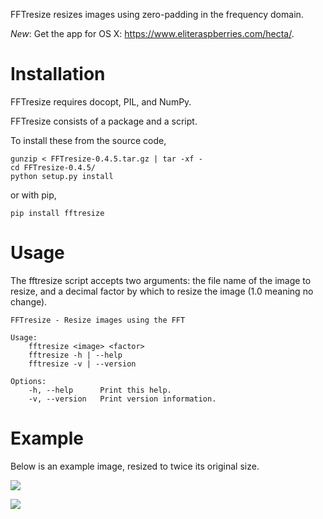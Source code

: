 FFTresize resizes images using zero-padding in the frequency
domain.

*New*: Get the app for OS X: <https://www.eliteraspberries.com/hecta/>.


Installation
============

FFTresize requires docopt, PIL, and NumPy.

FFTresize consists of a package and a script.

To install these from the source code,

    gunzip < FFTresize-0.4.5.tar.gz | tar -xf -
    cd FFTresize-0.4.5/
    python setup.py install

or with pip,

    pip install fftresize


Usage
=====

The fftresize script accepts two arguments: the file name of
the image to resize, and a decimal factor by which to resize
the image (1.0 meaning no change).

    FFTresize - Resize images using the FFT

    Usage:
        fftresize <image> <factor>
        fftresize -h | --help
        fftresize -v | --version

    Options:
        -h, --help      Print this help.
        -v, --version   Print version information.


Example
=======

Below is an example image, resized to twice its original size.

![][example-img]

![][resized-img]


[example-img]: http://www.eliteraspberries.com/images/drink.png
[resized-img]: http://www.eliteraspberries.com/images/drink-2x.png
